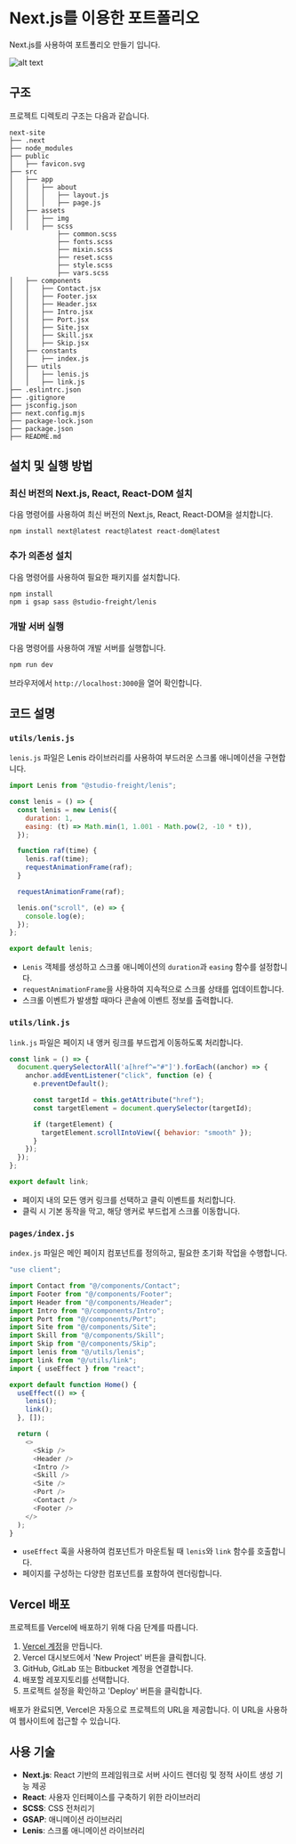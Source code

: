 # Next.js를 이용한 포트폴리오

Next.js를 사용하여 포트폴리오 만들기 입니다.

![alt text](./src/assets/img/main.png)

## 구조

프로젝트 디렉토리 구조는 다음과 같습니다.

```
next-site
├── .next
├── node_modules
├── public
│   ├── favicon.svg
├── src
│   ├── app
│   │   ├── about
│   │   │   ├── layout.js
│   │   │   ├── page.js
│   ├── assets
│   │   ├── img
│   │   ├── scss
            ├── common.scss
            ├── fonts.scss
            ├── mixin.scss
            ├── reset.scss
            ├── style.scss
            ├── vars.scss
│   ├── components
│   │   ├── Contact.jsx
│   │   ├── Footer.jsx
│   │   ├── Header.jsx
│   │   ├── Intro.jsx
│   │   ├── Port.jsx
│   │   ├── Site.jsx
│   │   ├── Skill.jsx
│   │   ├── Skip.jsx
│   ├── constants
│   │   ├── index.js
│   ├── utils
│   │   ├── lenis.js
│   │   ├── link.js
├── .eslintrc.json
├── .gitignore
├── jsconfig.json
├── next.config.mjs
├── package-lock.json
├── package.json
├── README.md
```

## 설치 및 실행 방법

### 최신 버전의 Next.js, React, React-DOM 설치

다음 명령어를 사용하여 최신 버전의 Next.js, React, React-DOM을 설치합니다.

```bash
npm install next@latest react@latest react-dom@latest
```

### 추가 의존성 설치

다음 명령어를 사용하여 필요한 패키지를 설치합니다.

```bash
npm install
npm i gsap sass @studio-freight/lenis
```

### 개발 서버 실행

다음 명령어를 사용하여 개발 서버를 실행합니다.

```bash
npm run dev
```

브라우저에서 `http://localhost:3000`을 열어 확인합니다.

## 코드 설명

### `utils/lenis.js`

`lenis.js` 파일은 Lenis 라이브러리를 사용하여 부드러운 스크롤 애니메이션을 구현합니다.

```javascript
import Lenis from "@studio-freight/lenis";

const lenis = () => {
  const lenis = new Lenis({
    duration: 1,
    easing: (t) => Math.min(1, 1.001 - Math.pow(2, -10 * t)),
  });

  function raf(time) {
    lenis.raf(time);
    requestAnimationFrame(raf);
  }

  requestAnimationFrame(raf);

  lenis.on("scroll", (e) => {
    console.log(e);
  });
};

export default lenis;
```

- `Lenis` 객체를 생성하고 스크롤 애니메이션의 `duration`과 `easing` 함수를 설정합니다.
- `requestAnimationFrame`을 사용하여 지속적으로 스크롤 상태를 업데이트합니다.
- 스크롤 이벤트가 발생할 때마다 콘솔에 이벤트 정보를 출력합니다.

### `utils/link.js`

`link.js` 파일은 페이지 내 앵커 링크를 부드럽게 이동하도록 처리합니다.

```javascript
const link = () => {
  document.querySelectorAll('a[href^="#"]').forEach((anchor) => {
    anchor.addEventListener("click", function (e) {
      e.preventDefault();

      const targetId = this.getAttribute("href");
      const targetElement = document.querySelector(targetId);

      if (targetElement) {
        targetElement.scrollIntoView({ behavior: "smooth" });
      }
    });
  });
};

export default link;
```

- 페이지 내의 모든 앵커 링크를 선택하고 클릭 이벤트를 처리합니다.
- 클릭 시 기본 동작을 막고, 해당 앵커로 부드럽게 스크롤 이동합니다.

### `pages/index.js`

`index.js` 파일은 메인 페이지 컴포넌트를 정의하고, 필요한 초기화 작업을 수행합니다.

```javascript
"use client";

import Contact from "@/components/Contact";
import Footer from "@/components/Footer";
import Header from "@/components/Header";
import Intro from "@/components/Intro";
import Port from "@/components/Port";
import Site from "@/components/Site";
import Skill from "@/components/Skill";
import Skip from "@/components/Skip";
import lenis from "@/utils/lenis";
import link from "@/utils/link";
import { useEffect } from "react";

export default function Home() {
  useEffect(() => {
    lenis();
    link();
  }, []);

  return (
    <>
      <Skip />
      <Header />
      <Intro />
      <Skill />
      <Site />
      <Port />
      <Contact />
      <Footer />
    </>
  );
}
```

- `useEffect` 훅을 사용하여 컴포넌트가 마운트될 때 `lenis`와 `link` 함수를 호출합니다.
- 페이지를 구성하는 다양한 컴포넌트를 포함하여 렌더링합니다.

## Vercel 배포

프로젝트를 Vercel에 배포하기 위해 다음 단계를 따릅니다.

1. [Vercel 계정](https://vercel.com/)을 만듭니다.
2. Vercel 대시보드에서 'New Project' 버튼을 클릭합니다.
3. GitHub, GitLab 또는 Bitbucket 계정을 연결합니다.
4. 배포할 레포지토리를 선택합니다.
5. 프로젝트 설정을 확인하고 'Deploy' 버튼을 클릭합니다.

배포가 완료되면, Vercel은 자동으로 프로젝트의 URL을 제공합니다. 이 URL을 사용하여 웹사이트에 접근할 수 있습니다.

## 사용 기술

- **Next.js**: React 기반의 프레임워크로 서버 사이드 렌더링 및 정적 사이트 생성 기능 제공
- **React**: 사용자 인터페이스를 구축하기 위한 라이브러리
- **SCSS**: CSS 전처리기
- **GSAP**: 애니메이션 라이브러리
- **Lenis**: 스크롤 애니메이션 라이브러리

